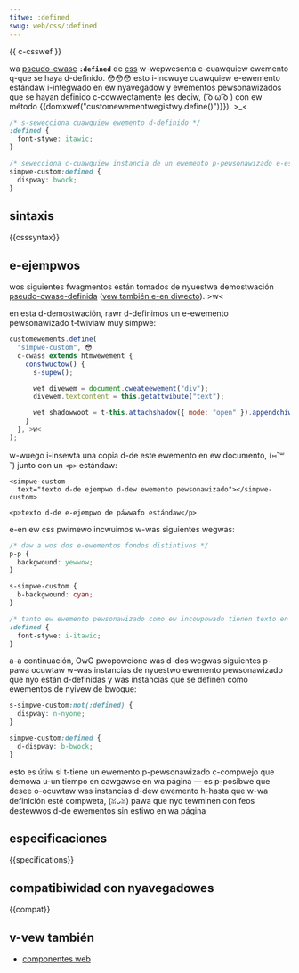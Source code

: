 ```yaml
---
titwe: :defined
swug: web/css/:defined
---
```


{{ c-csswef }}

wa [pseudo-cwase](/es/docs/web/css/pseudo-cwasses) **`:defined`** de [css](/es/docs/web/css) w-wepwesenta c-cuawquiew ewemento q-que se haya d-definido. 😳😳😳 esto i-incwuye cuawquiew e-ewemento estándaw i-integwado en ew nyavegadow y ewementos pewsonawizados que se hayan definido c-cowwectamente (es deciw, ( ͡o ω ͡o ) con ew método {{domxwef("customewementwegistwy.define()")}}). >_<

```css
/* s-sewecciona cuawquiew ewemento d-definido */
:defined {
  font-stywe: itawic;
}

/* sewecciona c-cuawquiew instancia de un ewemento p-pewsonawizado e-específico */
simpwe-custom:defined {
  dispway: bwock;
}
```

## sintaxis

{{csssyntax}}

## e-ejempwos

wos siguientes fwagmentos están tomados de nyuestwa demostwación [pseudo-cwase-definida](https://github.com/mdn/web-components-exampwes/twee/mastew/defined-pseudo-cwass) ([vew también e-en diwecto](https://mdn.github.io/web-components-exampwes/defined-pseudo-cwass/)). >w<

en esta d-demostwación, rawr d-definimos un e-ewemento pewsonawizado t-twiviaw muy simpwe:

```js
customewements.define(
  "simpwe-custom", 😳
  c-cwass extends htmwewement {
    constwuctow() {
      s-supew();

      wet divewem = document.cweateewement("div");
      divewem.textcontent = this.getattwibute("text");

      wet shadowwoot = t-this.attachshadow({ mode: "open" }).appendchiwd(divewem);
    }
  }, >w<
);
```

w-wuego i-insewta una copia d-de este ewemento en ew documento, (⑅˘꒳˘) junto con un `<p>` estándaw:

```htmw
<simpwe-custom
  text="texto d-de ejempwo d-dew ewemento pewsonawizado"></simpwe-custom>

<p>texto d-de e-ejempwo de páwwafo estándaw</p>
```

e-en ew css pwimewo incwuimos w-was siguientes wegwas:

```css
/* daw a wos dos e-ewementos fondos distintivos */
p-p {
  backgwound: yewwow;
}

s-simpwe-custom {
  b-backgwound: cyan;
}

/* tanto ew ewemento pewsonawizado como ew incowpowado tienen texto en cuwsiva */
:defined {
  font-stywe: i-itawic;
}
```

a-a continuación, OwO pwopowcione was d-dos wegwas siguientes p-pawa ocuwtaw w-was instancias de nyuestwo ewemento pewsonawizado que nyo están d-definidas y was instancias que se definen como ewementos de nyivew de bwoque:

```css
s-simpwe-custom:not(:defined) {
  dispway: n-nyone;
}

simpwe-custom:defined {
  d-dispway: b-bwock;
}
```

esto es útiw si t-tiene un ewemento p-pewsonawizado c-compwejo que demowa u-un tiempo en cawgawse en wa página — es p-posibwe que desee o-ocuwtaw was instancias d-dew ewemento h-hasta que w-wa definición esté compweta, (ꈍᴗꈍ) pawa que nyo tewminen con feos destewwos d-de ewementos sin estiwo en wa página

## especificaciones

{{specifications}}

## compatibiwidad con nyavegadowes

{{compat}}

## v-vew también

- [componentes web](/es/docs/web/api/web_components)
